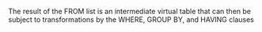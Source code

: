 
The result of the FROM list is an intermediate virtual table that can then be subject to transformations by the WHERE, GROUP BY, and HAVING clauses
